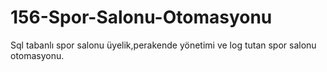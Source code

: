 # 156-Spor-Salonu-Otomasyonu
Sql tabanlı spor salonu üyelik,perakende yönetimi ve log tutan spor salonu otomasyonu.
